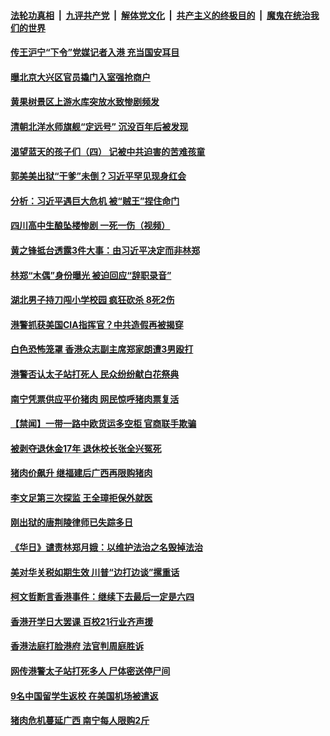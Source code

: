 ####  [法轮功真相](../../../../basic/blob/master/README.md?t=09031052) &nbsp;|&nbsp; [九评共产党](../../../../9ping.md/blob/master/README.md?t=09031052) &nbsp;|&nbsp; [解体党文化](../../../../jtdwh.md/blob/master/README.md?t=09031052)  &nbsp;|&nbsp; [共产主义的终极目的](../../../../gczydzjmd.md/blob/master/README.md?t=09031052) &nbsp;|&nbsp; [魔鬼在统治我们的世界](../../../../mgztzwmdsj.md/blob/master/README.md?t=09031052) 

#### [传王沪宁“下令”党媒记者入港 充当国安耳目](../pages/prog204/a102657041.md?t=09031052) 

#### [曝北京大兴区官员撬门入室强抢商户](../pages/prog204/a102657007.md?t=09031052) 

#### [黄果树景区上游水库突放水致惨剧频发](../pages/prog204/a102657008.md?t=09031052) 

#### [清朝北洋水师旗舰“定远号” 沉没百年后被发现](../pages/prog204/a102657026.md?t=09031052) 


#### [渴望蓝天的孩子们（四） 记被中共迫害的苦难孩童](../pages/prog204/a102656938.md?t=09031052) 

#### [郭美美出狱“干爹”未倒？习近平罕见现身红会](../pages/prog204/a102656926.md?t=09031052) 

#### [分析：习近平遇巨大危机 被“贼王”捏住命门](../pages/prog204/a102656904.md?t=09031052) 

#### [四川高中生酿坠楼惨剧 一死一伤（视频）](../pages/prog204/a102656903.md?t=09031052) 

#### [黄之锋抵台透露3件大事：由习近平决定而非林郑](../pages/prog204/a102656855.md?t=09031052) 

#### [林郑“木偶”身份曝光 被迫回应“辞职录音”](../pages/prog204/a102656837.md?t=09031052) 

#### [湖北男子持刀闯小学校园 疯狂砍杀 8死2伤](../pages/prog204/a102656818.md?t=09031052) 

#### [港警抓获美国CIA指挥官？中共造假再被揭穿](../pages/prog204/a102656812.md?t=09031052) 

#### [白色恐怖笼罩 香港众志副主席郑家朗遭3男殴打](../pages/prog204/a102656789.md?t=09031052) 

#### [港警否认太子站打死人 民众纷纷献白花祭典](../pages/prog204/a102656786.md?t=09031052) 

#### [南宁凭票供应平价猪肉 网民惊呼猪肉票复活](../pages/prog204/a102656701.md?t=09031052) 

#### [【禁闻】一带一路中欧货运多空柜 官商联手欺骗](../pages/prog204/a102656621.md?t=09031052) 

#### [被剥夺退休金17年 退休校长张全兴冤死](../pages/prog204/a102656550.md?t=09031052) 

#### [猪肉价飙升 继福建后广西再限购猪肉](../pages/prog204/a102656514.md?t=09031052) 

#### [李文足第三次探监 王全璋拒保外就医](../pages/prog204/a102656454.md?t=09031052) 

#### [刚出狱的唐荆陵律师已失踪多日](../pages/prog204/a102656459.md?t=09031052) 

#### [《华日》谴责林郑月娥：以维护法治之名毁掉法治](../pages/prog204/a102656384.md?t=09031052) 


#### [美对华关税如期生效 川普“边打边谈”摞重话](../pages/prog204/a102656375.md?t=09031052) 

#### [柯文哲断言香港事件：继续下去最后一定是六四](../pages/prog204/a102656345.md?t=09031052) 

#### [香港开学日大罢课 百校21行业齐声援](../pages/prog204/a102656324.md?t=09031052) 

#### [香港法庭打脸港府 法官判周庭胜诉](../pages/prog204/a102656314.md?t=09031052) 

#### [网传港警太子站打死多人 尸体密送停尸间](../pages/prog204/a102656295.md?t=09031052) 

#### [9名中国留学生返校 在美国机场被遣返](../pages/prog204/a102656260.md?t=09031052) 

#### [猪肉危机蔓延广西 南宁每人限购2斤](../pages/prog204/a102656254.md?t=09031052) 

